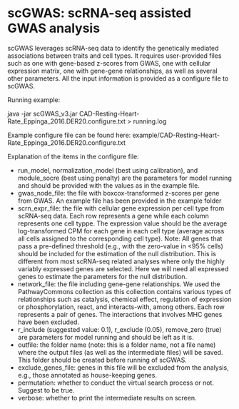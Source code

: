 # scGWAS: scRNA-seq assisted GWAS analysis

scGWAS leverages scRNA-seq data to identify the genetically mediated associations between traits and cell types. It requires user-provided files such as one with gene-based z-scores from GWAS, one with cellular expression matrix, one with gene-gene relationships, as well as several other parameters. All the input information is provided as a configure file to scGWAS.

Running example:

java -jar scGWAS_v3.jar CAD-Resting-Heart-Rate_Eppinga_2016.DER20.configure.txt > running.log

Example configure file can be found here: example/CAD-Resting-Heart-Rate_Eppinga_2016.DER20.configure.txt

Explanation of the items in the configure file:
- run_model, normalization_model (best using calibration), and module_socre (best using penalty) are the parameters for model running and should be provided with the values as in the example file.
- gwas_node_file: the file with boxcox-transformed z-scores per gene from GWAS. An example file has been provided in the example folder
- scrn_expr_file: the file with cellular gene expression per cell type from scRNA-seq data. Each row represents a gene while each column represents one cell typpe. The expression value should be the average log-transformed CPM for each gene in each cell type (average across all cells assigned to the corresponding cell type). Note: All genes that pass a pre-defined threshold (e.g., with the zero-value in <95% cells) should be included for the estimation of the null distribution. This is different from most scRNA-seq related analyses where only the highly variably expressed genes are selected. Here we will need all expressed genes to estimate the parameters for the null distribution.
- network_file: the file including gene-gene relationships. We used the PathwayCommons collection as this collection contains various types of relationships such as catalysis, chemical effect, regulation of expression or phosphorylation, react, and interacts-with, among others. Each row represents a pair of genes. The interactions that involves MHC genes have been excluded.
- r_include (suggested value: 0.1), r_exclude (0.05), remove_zero (true) are parameters for model running and should be left as it is.
- outfile: the folder name (note: this is a folder name, not a file name) where the output files (as well as the intermediate files) will be saved. This folder should be created before running of scGWAS.
- exclude_genes_file: genes in this file will be excluded from the analysis, e.g., those annotated as house-keeping genes.
- permutation: whether to conduct the virtual search process or not. Suggest to be true.
- verbose: whether to print the intermediate results on screen.
